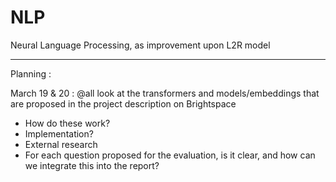 # NLP
Neural Language Processing, as improvement upon L2R model 

-------------------------

Planning :

March 19 & 20 : @all look at the transformers and models/embeddings that are proposed in the project description on Brightspace

- How do these work?
- Implementation?
- External research 
- For each question proposed for the evaluation, is it clear, and how can we integrate this into the report?
